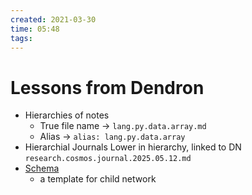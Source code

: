```yaml
---
created: 2021-03-30
time: 05:48
tags: 
---
```


# Lessons from Dendron
- Hierarchies of notes
	- True file name $\to$ `lang.py.data.array.md`
	- Alias $\to$ `alias: lang.py.data.array`
- Hierarchial Journals
Lower in hierarchy, linked to DN
	`research.cosmos.journal.2025.05.12.md`
- [Schema](https://wiki.dendron.so/notes/c6fd6bc4-7f75-4cbb-8f34-f7b99bfe2d50.html#schema)
	- a template for child network
	